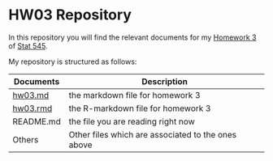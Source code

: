 HW03 Repository
================

In this repository you will find the relevant documents for my [Homework 3](http://stat545.com/Classroom/assignments/hw03/hw03.html) of [Stat 545](http://stat545.com/Classroom/).

My repository is structured as follows:

| Documents | Description                        |
|-----------|------------------------------------|
| [hw03.md](https://github.com/STAT545-UBC-students/hw03-MalcolmNSB/blob/master/hw03.md)   | the markdown file for homework 3   |
| [hw03.rmd](https://github.com/STAT545-UBC-students/hw03-MalcolmNSB/blob/master/hw03.rmd)   | the R-markdown file for homework 3   |
| README.md | the file you are reading right now |
|Others| Other files which are associated to the ones above|

